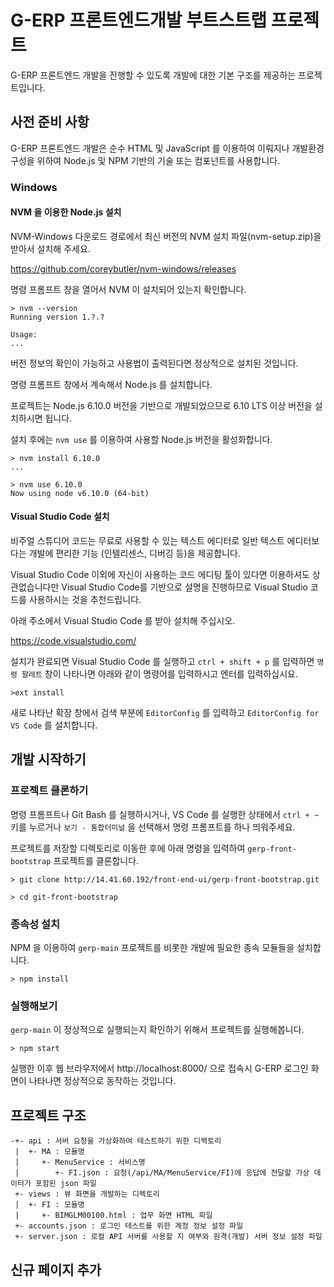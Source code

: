 # G-ERP 프론트엔드개발 부트스트랩 프로젝트

G-ERP 프론트엔드 개발을 진행할 수 있도록 개발에 대한 기본 구조를 제공하는 프로젝트입니다.  
 
## 사전 준비 사항

G-ERP 프론트엔드 개발은 순수 HTML 및 JavaScript 를 이용하여 이뤄지나 개발환경 구성을 위하여 Node.js 및 NPM 기반의 기술 
또는 컴포넌트를 사용합니다.  

### Windows

#### NVM 을 이용한 Node.js 설치

NVM-Windows 다운로드 경로에서 최신 버전의 NVM 설치 파일(nvm-setup.zip)을 받아서 설치해 주세요.

https://github.com/coreybutler/nvm-windows/releases

명령 프롬프트 창을 열어서 NVM 이 설치되어 있는지 확인합니다.

```
> nvm --version
Running version 1.?.?

Usage:
...
```
버전 정보의 확인이 가능하고 사용법이 출력된다면 정상적으로 설치된 것입니다.

명령 프롬프트 창에서 계속해서 Node.js 를 설치합니다.

프로젝트는 Node.js 6.10.0 버전을 기반으로 개발되었으므로 6.10 LTS 이상 버전을 설치하시면 됩니다.

설치 후에는 `nvm use` 를 이용하여 사용할 Node.js 버전을 활성화합니다.

```
> nvm install 6.10.0
...

> nvm use 6.10.0
Now using node v6.10.0 (64-bit)

```

#### Visual Studio Code 설치

비주얼 스튜디어 코드는 무료로 사용할 수 있는 텍스트 에디터로 일반 텍스트 에디터보다는 개발에 편리한 기능
(인텔리센스, 디버깅 등)을 제공합니다.
 
Visual Studio Code 이외에 자신이 사용하는 코드 에디팅 툴이 있다면 이용하셔도 상관없습니다만 Visual Studio Code를 
기반으로 설명을 진행하므로 Visual Studio 코드를 사용하시는 것을 추천드립니다.
 
아래 주소에서 Visual Studio Code 를 받아 설치해 주십시오.
  
https://code.visualstudio.com/

설치가 완료되면 Visual Studio Code 를 실행하고 `ctrl + shift + p` 를 입력하면 `명령 팔레트` 창이 나타나면 아래와 같이 
명령어를 입력하시고 엔터를 입력하십시요.

```
>ext install
```

새로 나타난 확장 창에서 검색 부분에 `EditorConfig` 를 입력하고 `EditorConfig for VS Code` 를 설치합니다.

## 개발 시작하기

### 프로젝트 클론하기

명령 프롬프트나 Git Bash 를 실행하시거나, VS Code 를 실행한 상태에서 `ctrl + ~` 키를 누르거나 `보기 - 통합터미널` 을 
선택해서 명령 프롬프트를 하나 띄워주세요.

프로젝트를 저장할 디렉토리로 이동한 후에 아래 명령을 입력하여 `gerp-front-bootstrap` 프로젝트를 클론합니다.

```
> git clone http://14.41.60.192/front-end-ui/gerp-front-bootstrap.git

> cd git-front-bootstrap
```

### 종속성 설치

NPM 을 이용하여 `gerp-main` 프로젝트를 비롯한 개발에 필요한 종속 모듈들을 설치합니다. 
```
> npm install
```

### 실행해보기

`gerp-main` 이 정상적으로 실행되는지 확인하기 위해서 프로젝트를 실행해봅니다.
```
> npm start
```

실행한 이후 웹 브라우저에서 http://localhost:8000/ 으로 접속시 G-ERP 로그인 화면이 나타나면 정상적으로 동작하는 것입니다.

## 프로젝트 구조

```
-+- api : 서버 요청을 가상화하여 테스트하기 위한 디렉토리
 |  +- MA : 모듈명
 |     +- MenuService : 서비스명
 |        +- FI.json : 요청(/api/MA/MenuService/FI)에 응답에 전달할 가상 데이터가 포함된 json 파일
 +- views : 뷰 화면을 개발하는 디렉토리
 |  +- FI : 모듈명
 |     +- BIMGLM00100.html : 업무 화면 HTML 파일
 +- accounts.json : 로그인 테스트를 위한 계정 정보 설정 파일
 +- server.json : 로컬 API 서버를 사용할 지 여부와 원격(개발) 서버 정보 설정 파일 
```

## 신규 페이지 추가
